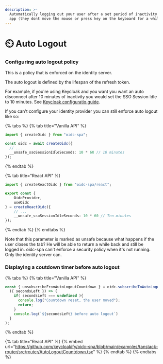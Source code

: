 ```yaml
---
description: >-
  Automatically logging out your user after a set period of inactivity on your
  app (they dont move the mouse or press key on the keyboard for a while)
---
```


# ⏲️ Auto Logout

### Configuring auto logout policy

This is a policy that is enforced on the identity server. &#x20;

The auto logout is defined by the lifespan of the refresh token.

For example, if you're using Keycloak and you want you want an auto disconnect after 10 minutes of inactivity you would set the SSO Session Idle to 10 minutes. See [Keycloak configuratio guide](../resources/usage-with-keycloak.md).

&#x20;If you can't configure your identity provider you can still enforce auto logout like so: &#x20;

{% tabs %}
{% tab title="Vanilla API" %}
```typescript
import { createOidc } from "oidc-spa";

const oidc = await createOidc({
  // ...
  __unsafe_ssoSessionIdleSeconds: 10 * 60 // 10 minutes
});
```
{% endtab %}

{% tab title="React API" %}
```typescript
import { createReactOidc } from "oidc-spa/react";

export const {
    OidcProvider,
    useOidc
} = createReactOidc({
    // ...
    __unsafe_ssoSessionIdleSeconds: 10 * 60 // Ten minutes
});
```
{% endtab %}
{% endtabs %}

Note that this parameter is marked as unsafe because what happens if the user closes the tab? He will be able to return a while back and still be logged in. oidc-spa can't enforce a security policy when it's not running. Only the identity server can.  &#x20;

### Displaying a coutdown timer before auto logout

{% tabs %}
{% tab title="Vanilla API" %}
```typescript
const { unsubscribeFromAutoLogoutCountdown } = oidc.subscribeToAutoLogoutCountdown(
  ({ secondsLeft }) => {
    if( secondsLeft === undefined ){
      console.log("Countdown reset, the user moved");
      return;
    }
    console.log(`${secondsLeft} before auto logout`)
  }
);
```
{% endtab %}

{% tab title="React API" %}
{% embed url="https://github.com/keycloakify/oidc-spa/blob/main/examples/tanstack-router/src/router/AutoLogoutCountdown.tsx" %}
{% endtab %}
{% endtabs %}

